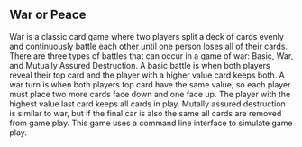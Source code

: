 ## War or Peace

War is a classic card game where two players split a deck of cards evenly and continuously battle each other until one person loses all of their cards. There are three types of battles that can occur in a game of war: Basic, War, and Mutually Assured Destruction. A basic battle is when both players reveal their top card and the player with a higher value card keeps both. A war turn is when both players top card have the same value, so each player must place two more cards face down and one face up. The player with the highest value last card keeps all cards in play. Mutally assured destruction is similar to war, but if the final car is also the same all cards are removed from game play. This game uses a command line interface to simulate game play.

